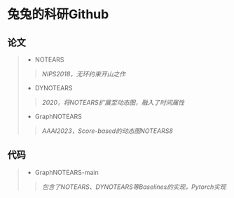 # 兔兔的科研Github
## 论文
> + NOTEARS
> > *NIPS2018，无环约束开山之作*
> + DYNOTEARS 
> >*2020，将NOTEARS扩展至动态图，融入了时间属性*
> + GraphNOTEARS 
> > *AAAI2023，Score-based的动态图NOTEARS8*
## 代码
> + GraphNOTEARS-main 
> > *包含了NOTEARS、DYNOTEARS等Baselines的实现，Pytorch实现*
  
